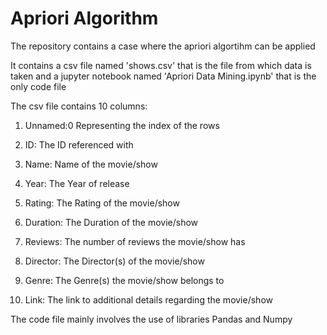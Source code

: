 # Apriori Algorithm 
 The repository contains a case where the apriori algortihm can be applied

It contains a csv file named 'shows.csv' that is the file from which data is taken and a jupyter notebook named 'Apriori Data Mining.ipynb' that is the only code file 

 The csv file contains 10 columns:

 1) Unnamed:0    Representing the index of the rows
 
 2) ID:          The ID referenced with
 
 3) Name:        Name of the movie/show
 
 4) Year:        The Year of release
 
 5) Rating:      The Rating of the movie/show
 
 6) Duration:    The Duration of the movie/show
 
 7) Reviews:     The number of reviews the movie/show has
 
 8) Director:    The Director(s) of the movie/show
 
 9) Genre:       The Genre(s) the movie/show belongs to
 
 10) Link:       The link to additional details regarding the movie/show

The code file mainly involves the use of libraries Pandas and Numpy
